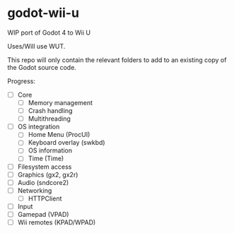 # godot-wii-u
WIP port of Godot 4 to Wii U

Uses/Will use WUT. 

This repo will only contain the relevant folders to add to an existing copy of the Godot source code.


Progress:
- [ ] Core
  - [ ] Memory management
  - [ ] Crash handling
  - [ ] Multithreading
- [ ] OS integration
  - [ ] Home Menu (ProcUI)
  - [ ] Keyboard overlay (swkbd)
  - [ ] OS information
  - [ ] Time (Time)
- [ ] Filesystem access
- [ ] Graphics (gx2, gx2r)
- [ ] Audio (sndcore2)
- [ ] Networking
  - [ ] HTTPClient
- [ ]  Input
  - [ ] Gamepad (VPAD)
  - [ ] Wii remotes (KPAD/WPAD)
